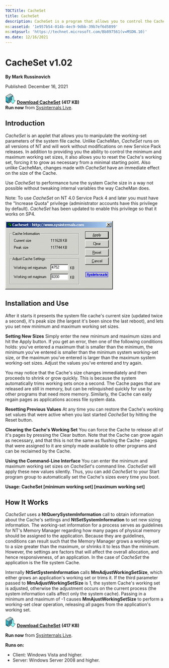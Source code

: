 ```yaml
---
TOCTitle: CacheSet
title: CacheSet
description: CacheSet is a program that allows you to control the Cache Manager's working set size using functions provided by NT.
ms:assetid: '1e957b54-014b-4ec9-9dbb-39b7ef6d5899'
ms:mtpsurl: 'https://technet.microsoft.com/Bb897561(v=MSDN.10)'
ms.date: 12/16/2021
---
```


# CacheSet v1.02

**By Mark Russinovich**

Published: December 16, 2021

[![Download](media/shared/Download_sm.png)](https://download.sysinternals.com/files/CacheSet.zip) [**Download CacheSet**](https://download.sysinternals.com/files/CacheSet.zip) **(417 KB)**  
**Run now** from [Sysinternals Live](https://live.sysinternals.com/Cacheset.exe).

## Introduction

*CacheSet* is an applet that allows you to manipulate the working-set
parameters of the system file cache. Unlike CacheMan, *CacheSet* runs on
all versions of NT and will work without modifications on new Service
Pack releases. In addition to providing you the ability to control the
minimum and maximum working set sizes, it also allows you to reset the
Cache's working set, forcing it to grow as necessary from a minimal
starting point. Also unlike CacheMan, changes made with *CacheSet* have
an immediate effect on the size of the Cache.

Use *CacheSet* to performance tune the system Cache size in a way not
possible without tweaking internal variables the way CacheMan does.

Note: To use *CacheSet* on NT 4.0 Service Pack 4 and later you must have
the "Increase Quota" privilege (administrator accounts have this
privilege by default). *CacheSet* has been updated to enable this
privilege so that it works on SP4.

![CacheSet screenshot](media/cacheset/CacheSet.gif)

## Installation and Use

After it starts it presents the system file cache's current size
(updated twice a second), it's peak size (the largest it's been since
the last reboot), and lets you set new minimum and maximum working set
sizes.

**Setting New Sizes**
Simply enter the new minimum and maximum sizes and hit the Apply button.
If you get an error, then one of the following conditions holds: you've
entered a maximum that is smaller than the minimum, the minimum you've
entered is smaller than the minimum system working-set size, or the
maximum you've entered is larger than the maximum system working-set
sizes. Adjust the values you've entered and try again.

You may notice that the Cache's size changes immediately and then
proceeds to shrink or grow quickly. This is because the system
automatically trims working sets once a second. The Cache pages that are
released are still in memory, but can be relinquished quickly for use by
other programs that need more memory. Similarly, the Cache can eaily
regain pages as applications access file system data.

**Resetting Previous Values**
At any time you can restore the Cache's working set values that were
active when you last started *CacheSet* by hitting the Reset button.

**Clearing the Cache's Working Set**
You can force the Cache to release all of it's pages by pressing the
Clear button. Note that the Cache can grow again as necessary, and that
this is not the same as flushing the Cache - pages that were assigned to
it are simply made available to other programs and can be reclaimed by
the Cache.

**Using the Command-Line Interface**
You can enter the minimum and maximum working set sizes on *CacheSet*'s
command line. *CacheSet* will apply these new values silently. Thus, you
can add *CacheSet* to your Start program group to automatically set the
Cache's sizes every time you boot.

**Usage: CacheSet \[minimum working set\] \[maximum working set\]**

## How It Works

*CacheSet* uses a **NtQuerySystemInformation** call to obtain
information about the Cache's settings and **NtSetSystemInformation** to
set new sizing information. The working-set information for a process
serves as guidelines for NT's Memory Manager regarding how many pages of
physical memory should be assigned to the application. Because they are
guidelines, conditions can result such that the Memory Manager grows a
working-set to a size greater than the maximum, or shrinks it to less
than the minimum. However, the settings are factors that will affect the
overall allocation, and hence responsiveness, of an application. In the
case of *CacheSet* the application is the file system Cache.

Internally **NtSetSystemInformation** calls **MmAdjustWorkingSetSize**,
which either grows an application's working set or trims it. If the
third parameter passed to **MmAdjustWorkingSetSize** is 1, the system
Cache's working set is adjusted, otherwise the adjustment occurs on the
current process (the system information calls affect only the system
cache). Passing in a minimum and maximum of -1 causes
**MmAjustWorkingSetSize** to perform a working-set clear operation,
releasing all pages from the application's working set.

[![Download](media/shared/Download_sm.png)](https://download.sysinternals.com/files/CacheSet.zip) [**Download CacheSet**](https://download.sysinternals.com/files/CacheSet.zip) **(417 KB)**

**Run now** from [Sysinternals Live](https://live.sysinternals.com/Cacheset.exe).

**Runs on:**

- Client: Windows Vista and higher.
- Server: Windows Server 2008 and higher.
